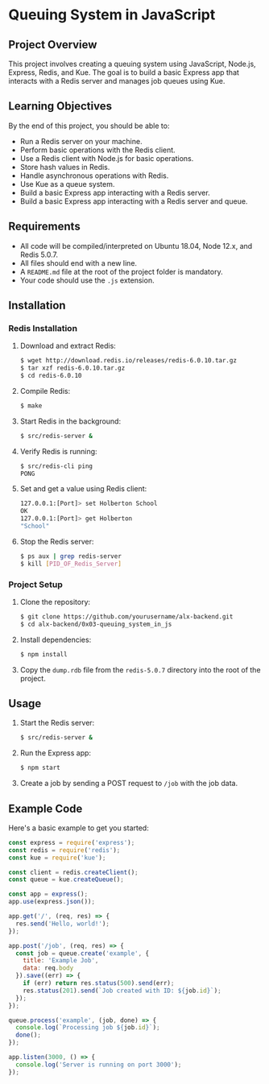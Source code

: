 # Queuing System in JavaScript

## Project Overview

This project involves creating a queuing system using JavaScript, Node.js, Express, Redis, and Kue. The goal is to build a basic Express app that interacts with a Redis server and manages job queues using Kue.

## Learning Objectives

By the end of this project, you should be able to:

- Run a Redis server on your machine.
- Perform basic operations with the Redis client.
- Use a Redis client with Node.js for basic operations.
- Store hash values in Redis.
- Handle asynchronous operations with Redis.
- Use Kue as a queue system.
- Build a basic Express app interacting with a Redis server.
- Build a basic Express app interacting with a Redis server and queue.

## Requirements

- All code will be compiled/interpreted on Ubuntu 18.04, Node 12.x, and Redis 5.0.7.
- All files should end with a new line.
- A `README.md` file at the root of the project folder is mandatory.
- Your code should use the `.js` extension.

## Installation

### Redis Installation

1. Download and extract Redis:
    ```bash
    $ wget http://download.redis.io/releases/redis-6.0.10.tar.gz
    $ tar xzf redis-6.0.10.tar.gz
    $ cd redis-6.0.10
    ```

2. Compile Redis:
    ```bash
    $ make
    ```

3. Start Redis in the background:
    ```bash
    $ src/redis-server &
    ```

4. Verify Redis is running:
    ```bash
    $ src/redis-cli ping
    PONG
    ```

5. Set and get a value using Redis client:
    ```bash
    127.0.0.1:[Port]> set Holberton School
    OK
    127.0.0.1:[Port]> get Holberton
    "School"
    ```

6. Stop the Redis server:
    ```bash
    $ ps aux | grep redis-server
    $ kill [PID_OF_Redis_Server]
    ```

### Project Setup

1. Clone the repository:
    ```bash
    $ git clone https://github.com/yourusername/alx-backend.git
    $ cd alx-backend/0x03-queuing_system_in_js
    ```

2. Install dependencies:
    ```bash
    $ npm install
    ```

3. Copy the `dump.rdb` file from the `redis-5.0.7` directory into the root of the project.

## Usage

1. Start the Redis server:
    ```bash
    $ src/redis-server &
    ```

2. Run the Express app:
    ```bash
    $ npm start
    ```

3. Create a job by sending a POST request to `/job` with the job data.

## Example Code

Here's a basic example to get you started:

```javascript
const express = require('express');
const redis = require('redis');
const kue = require('kue');

const client = redis.createClient();
const queue = kue.createQueue();

const app = express();
app.use(express.json());

app.get('/', (req, res) => {
  res.send('Hello, world!');
});

app.post('/job', (req, res) => {
  const job = queue.create('example', {
    title: 'Example Job',
    data: req.body
  }).save((err) => {
    if (err) return res.status(500).send(err);
    res.status(201).send(`Job created with ID: ${job.id}`);
  });
});

queue.process('example', (job, done) => {
  console.log(`Processing job ${job.id}`);
  done();
});

app.listen(3000, () => {
  console.log('Server is running on port 3000');
});
